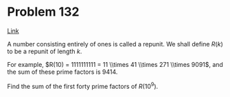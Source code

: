 # Problem 132

[Link](https://projecteuler.net/problem=132)

A number consisting entirely of ones is called a repunit. We shall define $R(k)$ to be a repunit of length $k$.

For example, $R(10) = 1111111111 = 11 \\times 41 \\times 271 \\times 9091$, and the sum of these prime factors is $9414$.

Find the sum of the first forty prime factors of $R(10^9)$.